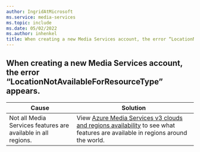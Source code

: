 ```yaml
---
author: IngridAtMicrosoft
ms.service: media-services
ms.topic: include
ms.date: 05/02/2022
ms.author: inhenkel
title: When creating a new Media Services account, the error “LocationNotAvailableForResourceType” appears.
---
```


<!-- 2201280050000141 -->

## When creating a new Media Services account, the error “LocationNotAvailableForResourceType” appears.

| Cause | Solution |
| ----- | -------- |
| Not all Media Services features are available in all regions. | View [Azure Media Services v3 clouds and regions availability](../azure-clouds-regions.md?amspage=troubleshooting) to see what features are available in regions around the world. |
